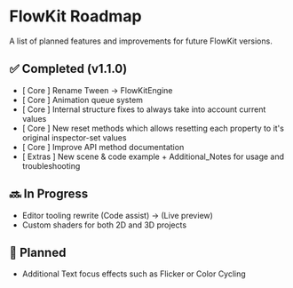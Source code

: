 # FlowKit Roadmap

A list of planned features and improvements for future FlowKit versions.

## ✅ Completed (v1.1.0)
- [ Core ] Rename Tween -> FlowKitEngine
- [ Core ] Animation queue system
- [ Core ] Internal structure fixes to always take into account current values
- [ Core ] New reset methods which allows resetting each property to it's original inspector-set values
- [ Core ] Improve API method documentation
- [ Extras ] New scene & code example + Additional_Notes for usage and troubleshooting

## 🔜 In Progress
- Editor tooling rewrite (Code assist) -> (Live preview)
- Custom shaders for both 2D and 3D projects

## 🧠 Planned
- Additional Text focus effects such as Flicker or Color Cycling
